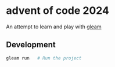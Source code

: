 # advent of code 2024

An attempt to learn and play with [gleam](https://gleam.run/)

## Development

```sh
gleam run   # Run the project
```
